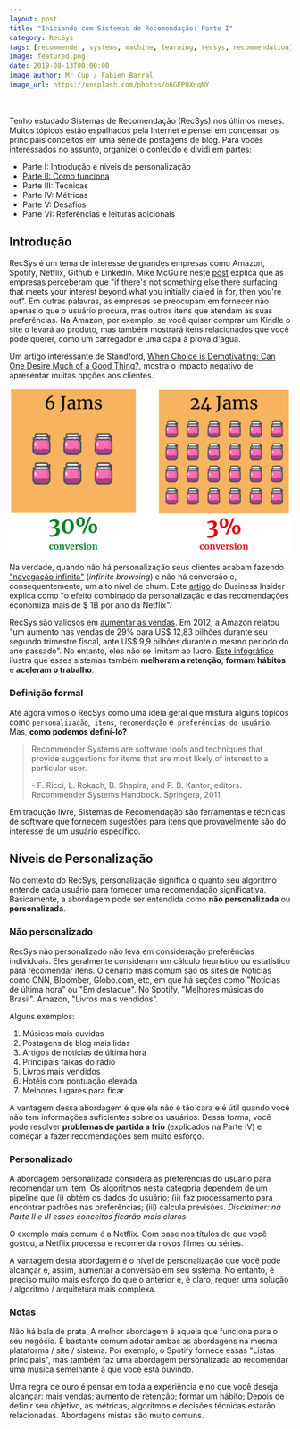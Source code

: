 ```yaml
---
layout: post
title: "Iniciando com Sistemas de Recomendação: Parte I"
category: RecSys
tags: [recommender, systems, machine, learning, recsys, recommendation]
image: featured.png
date: 2019-08-13T00:00:00
image_author: Mr Cup / Fabien Barral
image_url: https://unsplash.com/photos/o6GEPQXnqMY

---
```


Tenho estudado Sistemas de Recomendação (RecSys) nos últimos meses. Muitos tópicos estão espalhados pela Internet e pensei em condensar os principais conceitos em uma série de postagens de blog. Para vocês interessados ​​no assunto, organizei o conteúdo e dividi em partes:

- Parte I: Introdução e níveis de personalização
- [Parte II: Como funciona](pt/blog/2019/2019-09-07-Getting_Started_with_Recommender_Systems_Part_II/)
- Parte III: Técnicas
- Parte IV: Métricas
- Parte V: Desafios
- Parte VI: Referências e leituras adicionais

## Introdução

RecSys é um tema de interesse de grandes empresas como Amazon, Spotify, Netflix, Github e Linkedin. Mike McGuire neste [post](https://www.huffpostbrasil.com/2013/08/01/netflix-profiles_n_3685876.html) explica que as empresas perceberam que "if there's not something else there surfacing that meets your interest beyond what you initially dialed in for, then you're out". Em outras palavras, as empresas se preocupam em fornecer não apenas o que o usuário procura, mas outros itens que atendam às suas preferências. Na Amazon, por exemplo, se você quiser comprar um Kindle o site o levará ao produto, mas também mostrará itens relacionados que você pode querer, como um carregador e uma capa à prova d'água.

Um artigo interessante de Standford, [When Choice is Demotivating: Can One Desire Much of a Good Thing?](Https://www.researchgate.net/publication/12189991_When_Choice_is_Demotivating_Can_One_Desire_Too_Much_of_a_Good_Thing), mostra o impacto negativo de apresentar muitas opções aos clientes.

![When Choice is Demotivating - Experiment](./jams-conversion.png "When Choice is Demotivating - Experiment")

Na verdade, quando não há personalização seus clientes acabam fazendo ["navegação infinita"](https://www.youtube.com/watch?v=VqdQZCvpIyo) (_infinite browsing_) e não há conversão e, consequentemente, um alto nível de churn. Este [artigo](https://www.businessinsider.com/netflix-recommendation-engine-worth-1-billion-per-year-2016-6) do Business Insider explica como "o efeito combinado da personalização e das recomendações economiza mais de \$ 1B por ano da Netflix".

RecSys são valiosos em [aumentar as vendas](http://fortune.com/2012/07/30/amazons-recommendation-secret/). Em 2012, a Amazon relatou "um aumento nas vendas de 29% para US$ 12,83 bilhões durante seu segundo trimestre fiscal, ante US$ 9,9 bilhões durante o mesmo período do ano passado". No entanto, eles não se limitam ao lucro. [Este infográfico](https://sigmoidal.io/recommender-systems-recommendation-engine/) ilustra que esses sistemas também **melhoram a retenção**, **formam hábitos** e **aceleram o trabalho**.

### Definição formal

Até agora vimos o RecSys como uma ideia geral que mistura alguns tópicos como `personalização`,` itens`, `recomendação` e` preferências do usuário`. Mas, **como podemos definí-lo?**

> Recommender Systems are software tools and techniques that provide suggestions for items that are most likely of interest to a particular user.
>
> \- F. Ricci, L. Rokach, B. Shapira, and P. B. Kantor, editors. Recommender Systems Handbook. Springera, 2011

Em tradução livre, Sistemas de Recomendação são ferramentas e técnicas de software que fornecem sugestões para itens que provavelmente são do interesse de um usuário específico.

## Níveis de Personalização

No contexto do RecSys, personalização significa o quanto seu algoritmo entende cada usuário para fornecer uma recomendação significativa. Basicamente, a abordagem pode ser entendida como **não personalizada** ou **personalizada**.

### Não personalizado

RecSys não personalizado não leva em consideração preferências individuais. Eles geralmente consideram um cálculo heurístico ou estatístico para recomendar itens. O cenário mais comum são os sites de Notícias como CNN, Bloomber, Globo.com, etc, em que há seções como "Notícias de última hora" ou "Em destaque". No Spotify, "Melhores músicas do Brasil". Amazon, "Livros mais vendidos".

Alguns exemplos:

1. Músicas mais ouvidas
2. Postagens de blog mais lidas
3. Artigos de notícias de última hora
4. Principais faixas do rádio
5. Livros mais vendidos
6. Hotéis com pontuação elevada
7. Melhores lugares para ficar

A vantagem dessa abordagem é que ela não é tão cara e é útil quando você não tem informações suficientes sobre os usuários. Dessa forma, você pode resolver **problemas de partida a frio** (explicados na Parte IV) e começar a fazer recomendações sem muito esforço.

### Personalizado

A abordagem personalizada considera as preferências do usuário para recomendar um item. Os algoritmos nesta categoria dependem de um pipeline que (i) obtém os dados do usuário; (ii) faz processamento para encontrar padrões nas preferências; (iii) calcula previsões. _Disclaimer: na Parte II e III esses conceitos ficarão mais claros._

O exemplo mais comum é a Netflix. Com base nos títulos de que você gostou, a Netflix processa e recomenda novos filmes ou séries.

A vantagem desta abordagem é o nível de personalização que você pode alcançar e, assim, aumentar a conversão em seu sistema. No entanto, é preciso muito mais esforço do que o anterior e, é claro, requer uma solução / algoritmo / arquitetura mais complexa.

### Notas

Não há bala de prata. A melhor abordagem é aquela que funciona para o seu negócio. É bastante comum adotar ambas as abordagens na mesma plataforma / site / sistema. Por exemplo, o Spotify fornece essas "Listas principais", mas também faz uma abordagem personalizada ao recomendar uma música semelhante à que você está ouvindo.

Uma regra de ouro é pensar em toda a experiência e no que você deseja alcançar: mais vendas; aumento de retenção; formar um hábito; Depois de definir seu objetivo, as métricas, algoritmos e decisões técnicas estarão relacionadas. Abordagens mistas são muito comuns.
